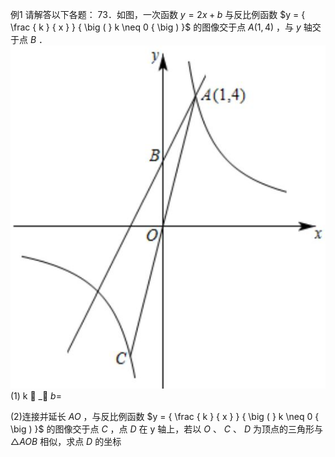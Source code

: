 例1 请解答以下各题： 73．如图，一次函数 $y = 2 x + b$ 与反比例函数 $y = { \frac { k } { x } } { \big ( } k \neq 0 { \big ) }$ 的图像交于点 $A \left( 1 , 4 \right)$ ，与 $y$ 轴交于点 $B$ ．
![](<../../qs_image_DB/专题1-4_一文搞定反比例函数7个模型，13类题型（解析版）_/7f527cded7f58fcb245ea4a94b127a80838ed5cada56b8f954d077407f1b0977.jpg>)
(1) k  _， $b =$

(2)连接并延长 $A O$ ，与反比例函数 $y = { \frac { k } { x } } { \big ( } k \neq 0 { \big ) }$ 的图像交于点 $C$ ，点 $D$ 在 y 轴上，若以 $O$ 、 $C$ 、 $D$ 为顶点的三角形与 $\triangle A O B$ 相似，求点 $D$ 的坐标
